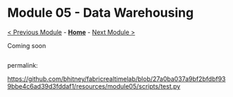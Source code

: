# Module 05 - Data Warehousing

[< Previous Module](../modules/module04.md) - **[Home](../README.md)** - [Next Module >](./module06.md)

Coming soon



```sql:resources/module05/scripts/Create%20Dimension%20and%20Fact%20tables.sql


```


permalink:



https://github.com/bhitney/fabricrealtimelab/blob/27a0ba037a9bf2bfdbf939bbe4c6ad39d3fddaf1/resources/module05/scripts/test.py
